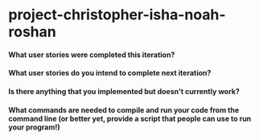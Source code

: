 # project-christopher-isha-noah-roshan
#### What user stories were completed this iteration?


#### What user stories do you intend to complete next iteration?


#### Is there anything that you implemented but doesn't currently work?


#### What commands are needed to compile and run your code from the command line (or better yet, provide a script that people can use to run your program!)
